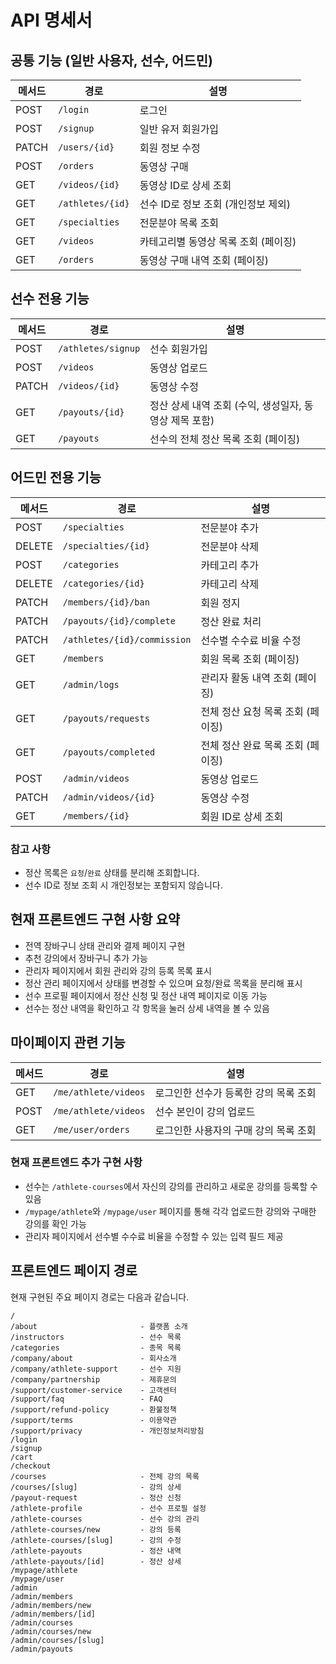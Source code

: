# API 명세서

## 공통 기능 (일반 사용자, 선수, 어드민)

| 메서드 | 경로 | 설명 |
|--------|------|------|
| POST | `/login` | 로그인 |
| POST | `/signup` | 일반 유저 회원가입 |
| PATCH | `/users/{id}` | 회원 정보 수정 |
| POST | `/orders` | 동영상 구매 |
| GET | `/videos/{id}` | 동영상 ID로 상세 조회 |
| GET | `/athletes/{id}` | 선수 ID로 정보 조회 (개인정보 제외) |
| GET | `/specialties` | 전문분야 목록 조회 |
| GET | `/videos` | 카테고리별 동영상 목록 조회 (페이징) |
| GET | `/orders` | 동영상 구매 내역 조회 (페이징) |

## 선수 전용 기능

| 메서드 | 경로 | 설명 |
|--------|------|------|
| POST | `/athletes/signup` | 선수 회원가입 |
| POST | `/videos` | 동영상 업로드 |
| PATCH | `/videos/{id}` | 동영상 수정 |
| GET | `/payouts/{id}` | 정산 상세 내역 조회 (수익, 생성일자, 동영상 제목 포함) |
| GET | `/payouts` | 선수의 전체 정산 목록 조회 (페이징) |

## 어드민 전용 기능

| 메서드 | 경로 | 설명 |
|--------|------|------|
| POST | `/specialties` | 전문분야 추가 |
| DELETE | `/specialties/{id}` | 전문분야 삭제 |
| POST | `/categories` | 카테고리 추가 |
| DELETE | `/categories/{id}` | 카테고리 삭제 |
| PATCH | `/members/{id}/ban` | 회원 정지 |
| PATCH | `/payouts/{id}/complete` | 정산 완료 처리 |
| PATCH | `/athletes/{id}/commission` | 선수별 수수료 비율 수정 |
| GET | `/members` | 회원 목록 조회 (페이징) |
| GET | `/admin/logs` | 관리자 활동 내역 조회 (페이징) |
| GET | `/payouts/requests` | 전체 정산 요청 목록 조회 (페이징) |
| GET | `/payouts/completed` | 전체 정산 완료 목록 조회 (페이징) |
| POST | `/admin/videos` | 동영상 업로드 |
| PATCH | `/admin/videos/{id}` | 동영상 수정 |
| GET | `/members/{id}` | 회원 ID로 상세 조회 |

### 참고 사항

- 정산 목록은 `요청`/`완료` 상태를 분리해 조회합니다.
- 선수 ID로 정보 조회 시 개인정보는 포함되지 않습니다.

## 현재 프론트엔드 구현 사항 요약

- 전역 장바구니 상태 관리와 결제 페이지 구현
- 추천 강의에서 장바구니 추가 가능
- 관리자 페이지에서 회원 관리와 강의 등록 목록 표시
- 정산 관리 페이지에서 상태를 변경할 수 있으며 요청/완료 목록을 분리해 표시
- 선수 프로필 페이지에서 정산 신청 및 정산 내역 페이지로 이동 가능
- 선수는 정산 내역을 확인하고 각 항목을 눌러 상세 내역을 볼 수 있음

## 마이페이지 관련 기능

| 메서드 | 경로 | 설명 |
|--------|------|------|
| GET | `/me/athlete/videos` | 로그인한 선수가 등록한 강의 목록 조회 |
| POST | `/me/athlete/videos` | 선수 본인이 강의 업로드 |
| GET | `/me/user/orders` | 로그인한 사용자의 구매 강의 목록 조회 |

### 현재 프론트엔드 추가 구현 사항

- 선수는 `/athlete-courses`에서 자신의 강의를 관리하고 새로운 강의를 등록할 수 있음
- `/mypage/athlete`와 `/mypage/user` 페이지를 통해 각각 업로드한 강의와 구매한 강의를 확인 가능
- 관리자 페이지에서 선수별 수수료 비율을 수정할 수 있는 입력 필드 제공

## 프론트엔드 페이지 경로

현재 구현된 주요 페이지 경로는 다음과 같습니다.

```
/
/about                       - 플랫폼 소개
/instructors                 - 선수 목록
/categories                  - 종목 목록
/company/about               - 회사소개
/company/athlete-support     - 선수 지원
/company/partnership         - 제휴문의
/support/customer-service    - 고객센터
/support/faq                 - FAQ
/support/refund-policy       - 환불정책
/support/terms               - 이용약관
/support/privacy             - 개인정보처리방침
/login
/signup
/cart
/checkout
/courses                     - 전체 강의 목록
/courses/[slug]              - 강의 상세
/payout-request              - 정산 신청
/athlete-profile             - 선수 프로필 설정
/athlete-courses             - 선수 강의 관리
/athlete-courses/new         - 강의 등록
/athlete-courses/[slug]      - 강의 수정
/athlete-payouts             - 정산 내역
/athlete-payouts/[id]        - 정산 상세
/mypage/athlete
/mypage/user
/admin
/admin/members
/admin/members/new
/admin/members/[id]
/admin/courses
/admin/courses/new
/admin/courses/[slug]
/admin/payouts
```
